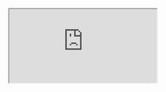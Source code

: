 <iframe src="https://atlas.mindmup.com/2017/02/c597f2c0f79b11e698980129382d48e9/physical_layer/index.html"></iframe>
